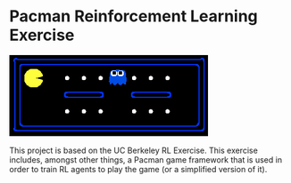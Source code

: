 # Pacman Reinforcement Learning Exercise

![img](assets/pacman.png)

This project is based on the UC Berkeley RL Exercise. This exercise includes, amongst other things, a Pacman game framework that is used in order to train RL agents to play the game (or a simplified version of it).